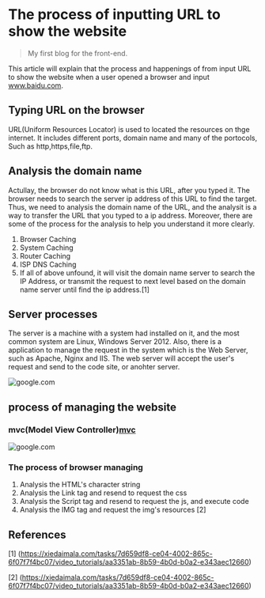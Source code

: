 # The process of inputting URL to show the website

>My first blog for the front-end.

This article will explain that the process and happenings of from input URL to show the website when a user opened a browser and input www.baidu.com.

## Typing URL on the browser

URL(Uniform Resources Locator) is used to located the resources on thge internet. It includes different ports, domain name and many of the portocols, Such as http,https,file,ftp.

## Analysis the domain name

Actullay, the browser do not know what is this URL, after you typed it. The browser needs to search the server ip address of this URL to find the target. Thus, we need to analysis the domain name of the URL, and the analysit is a way to transfer the URL that you typed to a ip address. Moreover, there are some of the process for the analysis to help you understand it more clearly.

1. Browser Caching
2. System Caching
3. Router Caching
4. ISP DNS Caching
5. If all of above unfound, it will visit the domain name server to search the IP Address, or transmit the request to next level based on the domain name server until find the ip address.[1]

## Server processes

The server is a machine with a system had installed on it, and the most common system are Linux, Windows Server 2012. Also, there is a application to manage the request in the system which is the Web Server, such as Apache, Nginx and IIS. The web server will accept the user's request and send to the code site, or anohter server.

![google.com](https://upload.wikimedia.org/wikipedia/commons/thumb/c/c9/Client-server-model.svg/1200px-Client-server-model.svg.png)

## process of managing the website

### **mvc(Model View Controller)**[mvc](https://en.wikipedia.org/wiki/Model%E2%80%93view%E2%80%93controller)

![google.com](https://i1.wp.com/thomasbartsch.net/wp-content/uploads/2015/10/How-ASP.NET-MVC-works-home-controller2.png)

### The process of browser managing
1. Analysis the HTML's character string
2. Analysis the Link tag and resend to request the css
3. Analysis the Script tag and resend to request the js, and execute code
4. Analysis the IMG tag and request the img's resources [2]


## References

[1] (https://xiedaimala.com/tasks/7d659df8-ce04-4002-865c-6f07f7f4bc07/video_tutorials/aa3351ab-8b59-4b0d-b0a2-e343aec12660)

[2] (https://xiedaimala.com/tasks/7d659df8-ce04-4002-865c-6f07f7f4bc07/video_tutorials/aa3351ab-8b59-4b0d-b0a2-e343aec12660)
